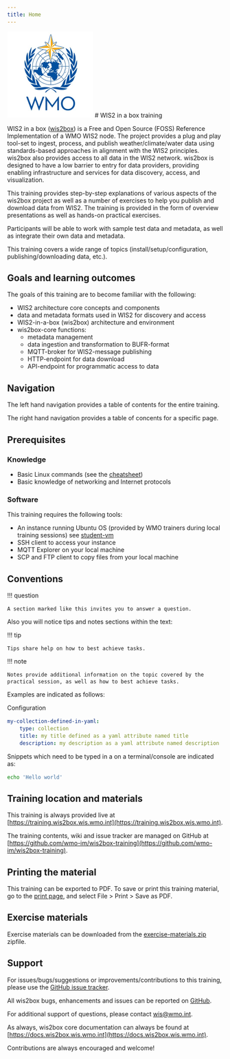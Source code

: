 ```yaml
---
title: Home
---
```


<img alt="WMO logo" src="assets/img/wmo-logo.png" width="200">
# WIS2 in a box training

WIS2 in a box ([wis2box](https://docs.wis2box.wis.wmo.int)) is a Free and Open Source (FOSS) Reference Implementation of a WMO WIS2 node. The project provides a plug and play tool-set to ingest, process, and publish weather/climate/water data using standards-based approaches in alignment with the WIS2 principles. wis2box also provides access to all data in the WIS2 network. wis2box is designed to have a low barrier to entry for data providers, providing enabling infrastructure and services for data discovery, access, and visualization.

This training provides step-by-step explanations of various aspects of the wis2box project as well as a number of exercises
to help you publish and download data from WIS2.  The training is provided in the form of overview presentations as well as
hands-on practical exercises.

Participants will be able to work with sample test data and metadata, as well as integrate their own data and metadata.

This training covers a wide range of topics (install/setup/configuration, publishing/downloading data, etc.). 

## Goals and learning outcomes

The goals of this training are to become familiar with the following:

- WIS2 architecture core concepts and components
- data and metadata formats used in WIS2 for discovery and access
- WIS2-in-a-box (wis2box) architecture and environment
- wis2box-core functions:
    - metadata management
    - data ingestion and transformation to BUFR-format
    - MQTT-broker for WIS2-message publishing
    - HTTP-endpoint for data download
    - API-endpoint for programmatic access to data

## Navigation

The left hand navigation provides a table of contents for the entire training.

The right hand navigation provides a table of concents for a specific page.

## Prerequisites

### Knowledge

- Basic Linux commands (see the [cheatsheet](cheatsheets/linux.md))
- Basic knowledge of networking and Internet protocols

### Software

This training requires the following tools:

- An instance running Ubuntu OS (provided by WMO trainers during local training sessions) see [student-vm](practical-sessions/student-vm.md#introduction)
- SSH client to access your instance
- MQTT Explorer on your local machine
- SCP and FTP client to copy files from your local machine

## Conventions

!!! question

    A section marked like this invites you to answer a question.

Also you will notice tips and notes sections within the text:

!!! tip

    Tips share help on how to best achieve tasks.

!!! note

    Notes provide additional information on the topic covered by the practical session, as well as how to best achieve tasks.

Examples are indicated as follows:

Configuration
``` {.yaml linenums="1"}
my-collection-defined-in-yaml:
    type: collection
    title: my title defined as a yaml attribute named title
    description: my description as a yaml attribute named description
```

Snippets which need to be typed in a on a terminal/console are indicated as:

```bash
echo 'Hello world'
```

## Training location and materials

This training is always provided live at [https://training.wis2box.wis.wmo.int](https://training.wis2box.wis.wmo.int).

The training contents, wiki and issue tracker are managed on GitHub at [https://github.com/wmo-im/wis2box-training](https://github.com/wmo-im/wis2box-training).

## Printing the material

This training can be exported to PDF.  To save or print this training material, go to the [print page](print_page), and select
File > Print > Save as PDF.

## Exercise materials

Exercise materials can be downloaded from the [exercise-materials.zip](https://training.wis2box.wis.wmo.int/exercise-materials.zip) zipfile.


## Support

For issues/bugs/suggestions or improvements/contributions to this training, please use the [GitHub issue tracker](https://github.com/wmo-im/wis2box-training/issues).

All wis2box bugs, enhancements and issues can be reported on [GitHub](https://github.com/wmo-im/wis2box/issues).

For additional support of questions, please contact wis@wmo.int.

As always, wis2box core documentation can always be found at [https://docs.wis2box.wis.wmo.int](https://docs.wis2box.wis.wmo.int).

Contributions are always encouraged and welcome!
